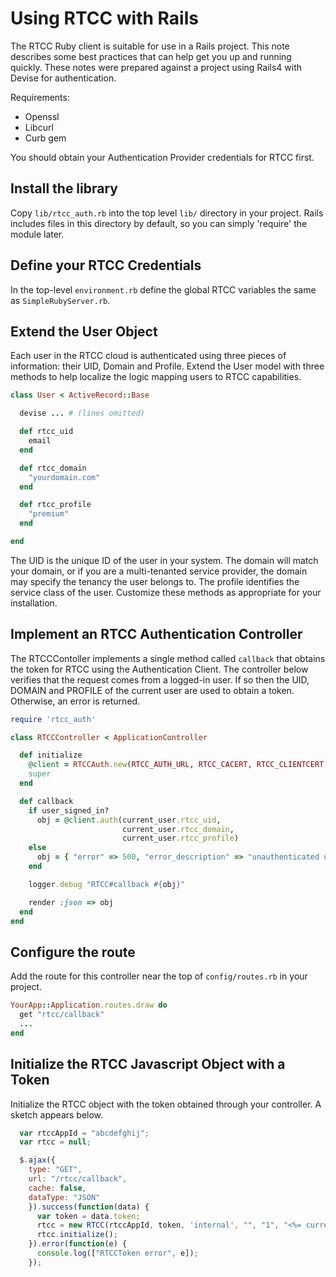 # Using RTCC with Rails

The RTCC Ruby client is suitable for use in a Rails project.  This note describes some best practices that can help get you up and running quickly.  These notes were prepared against a project using Rails4 with Devise for authentication.

Requirements:

- Openssl
- Libcurl
- Curb gem

You should obtain your Authentication Provider credentials for RTCC first.


## Install the library

Copy ```lib/rtcc_auth.rb``` into the top level ```lib/``` directory in your project.  Rails includes files in this directory by default, so you can simply 'require' the module later.

## Define your RTCC Credentials

In the top-level ```environment.rb``` define the global RTCC variables the same as ```SimpleRubyServer.rb```.

## Extend the User Object

Each user in the RTCC cloud is authenticated using three pieces of information: their UID, Domain and Profile.  Extend the User model with three methods to help localize the logic mapping users to RTCC capabilities.

```ruby
class User < ActiveRecord::Base

  devise ... # (lines omitted)

  def rtcc_uid
    email
  end

  def rtcc_domain
    "yourdomain.com"
  end

  def rtcc_profile
    "premium"
  end

end
```

The UID is the unique ID of the user in your system.  The domain will match your domain, or if you are a multi-tenanted service provider, the domain may specify the tenancy the user belongs to.  The profile identifies the service class of the user.  Customize these methods as appropriate for your installation.

## Implement an RTCC Authentication Controller

The RTCCContoller implements a single method called ```callback``` that obtains the token for RTCC using the Authentication Client.  The controller below verifies that the request comes from a logged-in user.  If so then the UID, DOMAIN and PROFILE of the current user are used to obtain a token.  Otherwise, an error is returned.

```ruby
require 'rtcc_auth'

class RTCCController < ApplicationController

  def initialize
    @client = RTCCAuth.new(RTCC_AUTH_URL, RTCC_CACERT, RTCC_CLIENTCERT, RTCC_CLIENTCERT_KEY, RTCC_CERTPASSWORD, RTCC_CLIENT_ID, RTCC_CLIENT_SECRET)
    super
  end

  def callback
    if user_signed_in?
      obj = @client.auth(current_user.rtcc_uid,
                         current_user.rtcc_domain,
                         current_user.rtcc_profile)
    else
      obj = { "error" => 500, "error_description" => "unauthenticated user" }
    end

    logger.debug "RTCC#callback #{obj}"

    render :json => obj
  end
end
```

## Configure the route

Add the route for this controller near the top of ```config/routes.rb``` in your project.

```ruby
YourApp::Application.routes.draw do
  get "rtcc/callback"
  ...
end
```


## Initialize the RTCC Javascript Object with a Token

Initialize the RTCC object with the token obtained through your controller.  A sketch appears below.

```javascript
  var rtccAppId = "abcdefghij";
  var rtcc = null;

  $.ajax({
    type: "GET",
    url: "/rtcc/callback",
    cache: false,
    dataType: "JSON"
    }).success(function(data) {
      var token = data.token;
      rtcc = new RTCC(rtccAppId, token, 'internal', "", "1", "<%= current_user.email %>");
      rtcc.initialize();
    }).error(function(e) {
      console.log(["RTCCToken error", e]);
    });

```
